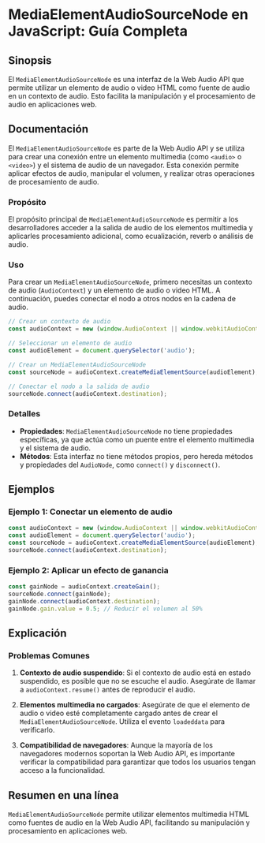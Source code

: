<!--
Meta Description: # MediaElementAudioSourceNode en JavaScript: Guía Completa ## Sinopsis El `MediaElementAudioSourceNode` es una interfaz de la Web Audio API que permit...
Meta Keywords: audio, audiocontext, mediaelementaudiosourcenode, elemento, const
-->

# MediaElementAudioSourceNode en JavaScript: Guía Completa

## Sinopsis
El `MediaElementAudioSourceNode` es una interfaz de la Web Audio API que permite utilizar un elemento de audio o video HTML como fuente de audio en un contexto de audio. Esto facilita la manipulación y el procesamiento de audio en aplicaciones web.

## Documentación
El `MediaElementAudioSourceNode` es parte de la Web Audio API y se utiliza para crear una conexión entre un elemento multimedia (como `<audio>` o `<video>`) y el sistema de audio de un navegador. Esta conexión permite aplicar efectos de audio, manipular el volumen, y realizar otras operaciones de procesamiento de audio.

### Propósito
El propósito principal de `MediaElementAudioSourceNode` es permitir a los desarrolladores acceder a la salida de audio de los elementos multimedia y aplicarles procesamiento adicional, como ecualización, reverb o análisis de audio.

### Uso
Para crear un `MediaElementAudioSourceNode`, primero necesitas un contexto de audio (`AudioContext`) y un elemento de audio o video HTML. A continuación, puedes conectar el nodo a otros nodos en la cadena de audio.

```javascript
// Crear un contexto de audio
const audioContext = new (window.AudioContext || window.webkitAudioContext)();

// Seleccionar un elemento de audio
const audioElement = document.querySelector('audio');

// Crear un MediaElementAudioSourceNode
const sourceNode = audioContext.createMediaElementSource(audioElement);

// Conectar el nodo a la salida de audio
sourceNode.connect(audioContext.destination);
```

### Detalles
- **Propiedades**: `MediaElementAudioSourceNode` no tiene propiedades específicas, ya que actúa como un puente entre el elemento multimedia y el sistema de audio.
- **Métodos**: Esta interfaz no tiene métodos propios, pero hereda métodos y propiedades del `AudioNode`, como `connect()` y `disconnect()`.

## Ejemplos
### Ejemplo 1: Conectar un elemento de audio
```javascript
const audioContext = new (window.AudioContext || window.webkitAudioContext)();
const audioElement = document.querySelector('audio');
const sourceNode = audioContext.createMediaElementSource(audioElement);
sourceNode.connect(audioContext.destination);
```

### Ejemplo 2: Aplicar un efecto de ganancia
```javascript
const gainNode = audioContext.createGain();
sourceNode.connect(gainNode);
gainNode.connect(audioContext.destination);
gainNode.gain.value = 0.5; // Reducir el volumen al 50%
```

## Explicación
### Problemas Comunes
1. **Contexto de audio suspendido**: Si el contexto de audio está en estado suspendido, es posible que no se escuche el audio. Asegúrate de llamar a `audioContext.resume()` antes de reproducir el audio.
   
2. **Elementos multimedia no cargados**: Asegúrate de que el elemento de audio o video esté completamente cargado antes de crear el `MediaElementAudioSourceNode`. Utiliza el evento `loadeddata` para verificarlo.

3. **Compatibilidad de navegadores**: Aunque la mayoría de los navegadores modernos soportan la Web Audio API, es importante verificar la compatibilidad para garantizar que todos los usuarios tengan acceso a la funcionalidad.

## Resumen en una línea
`MediaElementAudioSourceNode` permite utilizar elementos multimedia HTML como fuentes de audio en la Web Audio API, facilitando su manipulación y procesamiento en aplicaciones web.